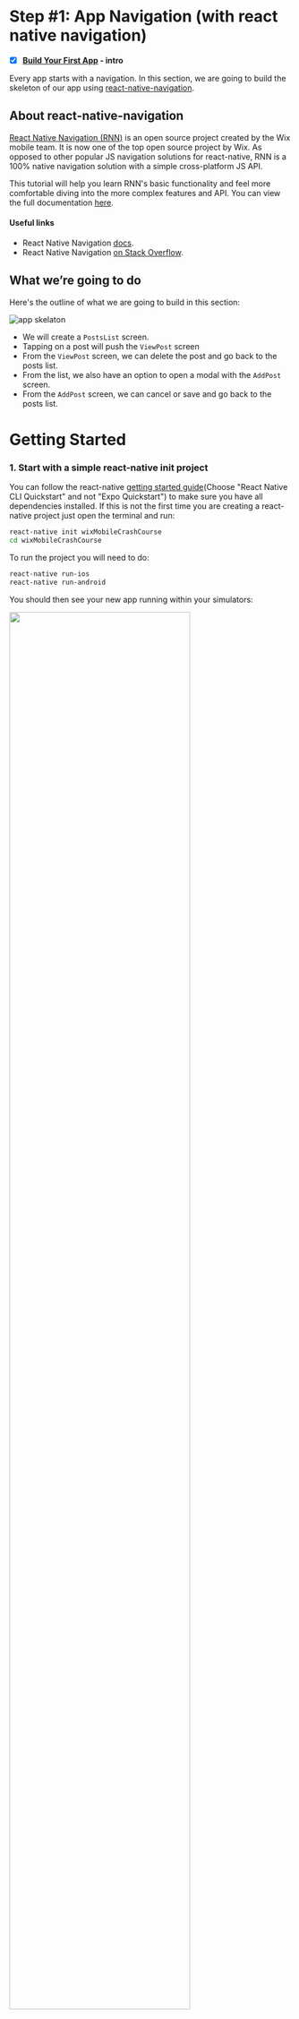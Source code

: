 # Step #1: App Navigation (with react native navigation)

- [x] **[Build Your First App](App.Intro.md) - intro**

Every app starts with a navigation. In this section, we are going to build the skeleton of our app using [react-native-navigation](https://github.com/wix/react-native-navigation).

## About react-native-navigation
[React Native Navigation (RNN)](https://github.com/wix/react-native-navigation) is an open source project created by the Wix mobile team. It is now one of the top open source project by Wix. As opposed to other popular JS navigation solutions for react-native, RNN is a 100% native navigation solution with a simple cross-platform JS API.

This tutorial will help you learn RNN's basic functionality and feel more comfortable diving into the more complex features and API. You can view the full documentation [here](https://wix.github.io/react-native-navigation/#/).

#### Useful links
* React Native Navigation [docs](https://wix.github.io/react-native-navigation/#/docs/screen-api).
* React Native Navigation [on Stack Overflow](https://stackoverflow.com/questions/tagged/react-native-navigation).

## What we’re going to do
Here's the outline of what we are going to build in this section:

![app skelaton](https://github.com/wix-playground/wix-mobile-crash-course/blob/master/assets/blogSkelaton.png)

* We will create a `PostsList` screen.
* Tapping on a post will push the `ViewPost` screen
* From the `ViewPost` screen, we can delete the post and go back to the posts list.
* From the list, we also have an option to open a modal with the `AddPost` screen.
* From the `AddPost` screen, we can cancel or save and go back to the posts list.

# Getting Started
### 1. Start with a simple react-native init project

You can follow the react-native [getting started guide](https://facebook.github.io/react-native/docs/getting-started)(Choose "React Native CLI Quickstart" and not "Expo Quickstart") to make sure you have all dependencies installed. If this is not the first time you are creating a react-native project just open the terminal and run:

```sh
react-native init wixMobileCrashCourse
cd wixMobileCrashCourse
```
To run the project you will need to do:
```sh
react-native run-ios
react-native run-android
```
You should then see your new app running within your simulators:

<img src="https://github.com/wix-playground/wix-mobile-crash-course/blob/master/assets/react%20native%20init.png" align="center" width="80%" >

### 2. Install react-native-navigation
As `react-native-navigation` is a native navigation library, so integrating it into your app will require editing native files. Follow the installation guides in the [documentation here](https://wix.github.io/react-native-navigation/#/).

Make sure your app is still running in both simulators and that you are not getting any red screens.

# Adding the Screens
### 3. Create and Register Screens

In `src/posts/screens` create three screens: `PostsList.js`, `ViewPost.js` and `AddPost.js`. Each screen should be a very basic component that looks like this:
```js
import React, {Component} from 'react';
import {View, Text, StyleSheet} from 'react-native';

class PostsList extends Component {

  render() {
    return (
      <View style={styles.container}>
        <Text style={styles.text}>PostsList Screen</Text>
      </View>
    );
  }
}

export default PostsList;

const styles = StyleSheet.create({
  container: {
    flex: 1,
    justifyContent: 'center',
    alignItems: 'center',
    backgroundColor: '#D3EDFF',
  },
  text: {
    fontSize: 28,
    textAlign: 'center',
    margin: 10,
  }
});
```

Every screen component in your app must be registered with a unique name before you are able to use it. So create a `src/screens.js` file and [register the new screens](https://wix.github.io/react-native-navigation/#/docs/Usage?id=registercomponentscreenid-generator) you have just created.

Here is what your `screens.js` file should look like. (This file is also [available](https://github.com/wix-playground/wix-mobile-crash-course/blob/master/src/screens.js) in this repository):

```js
  import {Navigation} from 'react-native-navigation';

  export function registerScreens() {

    Navigation.registerComponent('blog.PostsList', () => require('./posts/screens/PostsList').default);
    Navigation.registerComponent('blog.AddPost', () => require('./posts/screens/AddPost').default);
    Navigation.registerComponent('blog.ViewPost', () => require('./posts/screens/ViewPost').default);

  }
```

### 4. Initialize the App Layout

From your `index.js` file, call `registerScreens` and [initialize the app layout](https://wix.github.io/react-native-navigation/#/docs/Usage?id=registerapplaunchedlistenercallback) that you want via the `setRoot` command - pick the **simplest layout**, which would be the one based on a single stack (a stack supports child layouts of any kind; it can be initialized with more than one screen, in which case the last screen will be presented at the top of the stack) with a single component - our PostsList screen.

> The possibilities of the layout API are almost endless and you can create almost any arbitrary native layout. You can check out all of the [layout types here](https://wix.github.io/react-native-navigation/#/docs/layout-types).

Here is what your `index.js` should look like:

```js
import {Navigation} from 'react-native-navigation';
import {registerScreens} from './src/screens';

registerScreens();

Navigation.events().registerAppLaunchedListener(() => {
  Navigation.setRoot({
    root: {
      stack: {
        children: [
          {
            component: {
              name: 'blog.PostsList',
              options: {
                topBar: {
                  title: {
                    text: 'Blog'
                  }
                }
              }
            }
          }
        ],
      }
    }
  });
});
```

> You have just set the root using a single stack with the PostsList component AND the Top Bar title provided in the Options object; You can check the complete Options object format [here](https://wix.github.io/react-native-navigation/#/docs/styling?id=options-object-format).

When you refresh the app, you should get the blue PostsList screen:

<img src="https://github.com/wix-playground/wix-mobile-crash-course/blob/master/assets/PostsList.png" align="center" >

# Pushing Your First Screen
Now we want to enable the following behavior: when the user clicks on the text, the app pushes the ViewPost screen. Later on, it will be very easy to attach the same function to a list item instead of the text.

### 5. Push a Screen into the Navigation Stack

To push a new screen into this screen’s navigation stack, we will use [Navigation.push](https://wix.github.io/react-native-navigation/#/docs/screen-api?id=pushcomponentid-layout).This method expects to receive the current `componentId` which can be found in `props.componentID`.

So in `PostsList.js` create a `pushViewPostScreen` function and attach it to the `onPress` event of the Text.

Here is how `PostsList.js` will look like:

```js
import React, {Component} from 'react';
import PropTypes from 'prop-types';
import {View, Text, StyleSheet} from 'react-native';
import {Navigation} from 'react-native-navigation';

class PostsList extends Component {

  static propTypes = {
    componentId: PropTypes.string
  };

  pushViewPostScreen = () => {
    Navigation.push(this.props.componentId, {
      component: {
        name: 'blog.ViewPost',
        passProps: {
          somePropToPass: 'Some props that we are passing'
        },
        options: {
          topBar: {
            title: {
              text: 'Post1'
            }
          }
        }
      }
    });
  }


  render() {
    return (
      <View style={styles.container}>
        <Text style={styles.text} onPress={this.pushViewPostScreen}>PostsList Screen</Text>
      </View>
    );
  }
}
...
```
> Two things in the code above that we didn’t cover are:
> **passProps** - you can pass props to the screen that we are pushing.
> **options** - you can style the navigator’s appearance and behavior by passing any [Options](https://wix.github.io/react-native-navigation/#/docs/styling?id=styling-options) object. This object can be declared in two different ways: One, you can declare the object dynamically when adding a screen to the layout hierarchy as we did in the code above. Two, you can also define the object by setting static get options() on the screen component. This declaration is static and should be done for every screen. In the next section, we will explore this option.

When you refresh the app, you should now able to push the ViewPost screen by clicking the text:

<img src="https://github.com/wix-playground/wix-mobile-crash-course/blob/master/assets/pushingTheFirstScreen.gif" align="center" height="400px">

All the steps from this section can be viewed in this [commit](https://github.com/wix-playground/wix-mobile-crash-course/commit/23c31c700a221e557a6c0e3c7742114b3a5ae54b).

# Adding Buttons to the Top Bar
On the PostsLists screen, we want to have an “Add” button that opens the AddPost screen as a modal. Buttons are part of the Options object.

### 6. Add the “Add” Button (to PostList Screen)

Declare the button in the PostsList screen [statically](https://wix.github.io/react-native-navigation/#/docs/topBar-buttons?id=declaring-buttons-statically). Top bar buttons have [multiple options for](https://wix.github.io/react-native-navigation/#/docs/topBar-buttons?id=button-options) customization, but we will declare a very simple button with a title and id.

We want the component to [handle the button click](https://wix.github.io/react-native-navigation/#/docs/topBar-buttons?id=handling-button-press-events), so you will need to do 2 things:
* Add events().bindComponent(this)to the constructor.
* When a top bar button press event is triggered, the app calls the navigationButtonPressed - implement that and alert or console.log the pressed button id.

Here is how your `postList.js` file will look like:

```js
...

class PostsList extends Component {

 constructor(props) {
    super(props);

    Navigation.events().bindComponent(this);
 ...

  static options() {
    return {
      topBar: {
        rightButtons: [
          {
            id: 'addPost',
            text: 'Add'
          }
        ]
      }
    };
  }

  navigationButtonPressed({buttonId}) {
    alert(buttonId);
  }
  ...
  pushViewPostScreen() {
  ...
```

Now you have an Add button and whenever you press it, you should get an alert with the `buttonId` (in our example it is `addPost`).

Next, Instead of the just displaying the buttonId as an alert, try to handle the press event and show the AddPost screen as a [modal](https://developer.apple.com/design/human-interface-guidelines/ios/app-architecture/modality/) with [Navigation.showModal](https://wix.github.io/react-native-navigation/#/docs/screen-api).

All the steps from this section can be viewed in this [commit](https://github.com/wix-playground/wix-mobile-crash-course/commit/5165ad5ee81e55577120e2ceb5007d4ed52dd0d0).

### 7. Add “Cancel” and “Save” Buttons (to AddPost Screen)

In the same that we added the **Add** Button, add the **Cancel** and **Save** buttons to the Top bar of the AddPost screen. Whenever the **Cancel** button is clicked, use [Navigation.dismissModal](https://wix.github.io/react-native-navigation/#/docs/screen-api?id=dismissmodalcomponentid) to dismiss the modal and go back to the PostsList screen.

Left buttons on Android only support icons, so we will add an "X" icon which you can download from the assets folder.

```js
...
import PropTypes from 'prop-types';
import {Navigation} from 'react-native-navigation'

class AddPost extends Component {

  static propTypes = {
    componentId: PropTypes.string
  };

  constructor(props) {
    super(props);
    Navigation.events().bindComponent(this);
  }

  static options() {
    return {
      topBar: {
        title: {
          text: 'Add Post'
        },
        rightButtons: [{
          id: 'saveBtn',
          text: 'Save'
        }],
        leftButtons: [{
          id: 'cancelBtn',
          icon: require('../../icons/x.icon.png')
        }]
      }
    };
  }

  navigationButtonPressed({buttonId}) {
    if (buttonId === 'cancelBtn') {
      Navigation.dismissModal(this.props.componentId);
    } else if (buttonId === 'saveBtn') {
      alert('saveBtn');
    }
  }

...
```

<img src="https://github.com/wix-playground/wix-mobile-crash-course/blob/master/assets/addingButtons.gif" align="center" height="400px">

All the steps from this section can be viewed in this [commit](https://github.com/wix-playground/wix-mobile-crash-course/commit/cd2afd9d5f0a611f04c2bf316c08bb990340cd7a).

### 8. Set the Style of the “Save” Button
At the full app gif (At the bottom of this tutorial), the `Save` button is disabled until the user starts typing something in the TextInput.
To disable the button, we can simply add `enabled: false` in the button option.

But how do we set styles dynamically? Glad you asked.
[Navigation.mergeOptions](https://wix.github.io/react-native-navigation/#/docs/styling?id=setting-styles-dynamically) to the rescue!
You can pass any Options object in the mergeOptions method that dynamically changes a screen style.
These options are merged with the existing Options object.

Let's add a `TextInput` and set the `Save` Button dynamically.

This is how our `AddPost` screen will look like:
```js
...
import {View, Text, TextInput, StyleSheet} from 'react-native';
...
class AddPost extends Component {

  ...

  static options() {
    return {
      topBar: {
        title: {
          text: 'Add Post'
        },
        rightButtons: [{
          id: 'saveBtn',
          text: 'Save',
          enabled: false
        }],
        leftButtons: [{
          id: 'cancelBtn',
          icon: require('../../icons/x.icon.png')
        }]
      }
    };
  }

  ...

  onChangeText = text => {
    Navigation.mergeOptions(this.props.componentId, {
      topBar: {
        rightButtons: [{
          id: 'saveBtn',
          text: 'Save',
          enabled: !!text
        }]
      }
    });
  }

  render() {
    return (
      <View style={styles.container}>
        <Text style={styles.text}>AddPost Screen</Text>
        <TextInput
          placeholder="Start writing to enable the save btn"
          onChangeText={this.onChangeText}
        />
      </View>
    );
  }
}

export default AddPost;
```

You can check this [commit](https://github.com/wix-playground/wix-mobile-crash-course/commit/263a128914b13a4c3ed302fe7a5943b6385fdbaa).

# We are Almost Done
The app navigation skeleton is almost ready and we will leave the rest to you.

### 9. Implement the remaining buttons' press events:
* **Save** - Dismiss the modal when clicking on the `Save` button in the same way the Cancel button does.
* **Delete** - In The `ViewPost` screen, add the `Delete` button. Use [Navigation.pop](https://wix.github.io/react-native-navigation/#/docs/screen-api?id=popcomponentid) to pop the ViewPost screen from the stack and reveal the PostsList screen underneath.

You can check out these commits if you need a hint: [Save Button](https://github.com/wix-playground/wix-mobile-crash-course/commit/3fb02f426f362328d6f78351ac5dbfa893b32ba4), [Delete Button](https://github.com/wix-playground/wix-mobile-crash-course/commit/e71e54325b05adf52cfb8c812d8a914654264e1c).

Your app should now look something like this:

<img src="https://github.com/wix-playground/wix-mobile-crash-course/blob/master/assets/navigationFinal.gif" align="center" height="600px">

## Quick Recap
Up until now:

* You got to know part of [react-native-navigation](https://github.com/wix/react-native-navigation/) API.
You’ve [registered](https://wix.github.io/react-native-navigation/#/docs/Usage?id=registercomponentscreenid-generator) the screens.
* You’ve [initialised the app layout](https://wix.github.io/react-native-navigation/#/docs/Usage?id=registerapplaunchedlistenercallback) via the setRoot command
* You’ve pushed the screens using [Navigation.push](https://wix.github.io/react-native-navigation/#/docs/screen-api?id=pushcomponentid-layout)
* You’ve learned how to set the [Top Bar buttons](https://wix.github.io/react-native-navigation/#/docs/topBar-buttons) and how to handle [navigation press events](https://wix.github.io/react-native-navigation/#/docs/events?id=onnavigationbuttonpressed)
* You’ve learned how to work with [Modals](https://wix.github.io/react-native-navigation/#/docs/screen-api?id=showmodallayout-), and
* You’ve learned how to [style the navigator](https://wix.github.io/react-native-navigation/#/docs/styling) using the Options object and how to dynamically merge options.

You can view the full project in [this repository](
https://github.com/wix-playground/wix-mobile-crash-course).

***
# What’s Next

[Adding App Logic and State Management with Remx](App.Remx.md)
